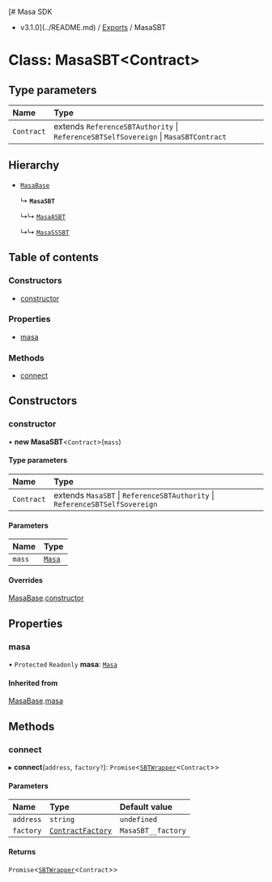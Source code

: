 [# Masa SDK
 - v3.1.0](../README.md) / [Exports](../modules.md) / MasaSBT

# Class: MasaSBT<Contract\>

## Type parameters

| Name | Type |
| :------ | :------ |
| `Contract` | extends `ReferenceSBTAuthority` \| `ReferenceSBTSelfSovereign` \| `MasaSBTContract` |

## Hierarchy

- [`MasaBase`](MasaBase.md)

  ↳ **`MasaSBT`**

  ↳↳ [`MasaASBT`](MasaASBT.md)

  ↳↳ [`MasaSSSBT`](MasaSSSBT.md)

## Table of contents

### Constructors

- [constructor](MasaSBT.md#constructor)

### Properties

- [masa](MasaSBT.md#masa)

### Methods

- [connect](MasaSBT.md#connect)

## Constructors

### constructor

• **new MasaSBT**<`Contract`\>(`mass`)

#### Type parameters

| Name | Type |
| :------ | :------ |
| `Contract` | extends `MasaSBT` \| `ReferenceSBTAuthority` \| `ReferenceSBTSelfSovereign` |

#### Parameters

| Name | Type |
| :------ | :------ |
| `mass` | [`Masa`](Masa.md) |

#### Overrides

[MasaBase](MasaBase.md).[constructor](MasaBase.md#constructor)

## Properties

### masa

• `Protected` `Readonly` **masa**: [`Masa`](Masa.md)

#### Inherited from

[MasaBase](MasaBase.md).[masa](MasaBase.md#masa)

## Methods

### connect

▸ **connect**(`address`, `factory?`): `Promise`<[`SBTWrapper`](SBTWrapper.md)<`Contract`\>\>

#### Parameters

| Name | Type | Default value |
| :------ | :------ | :------ |
| `address` | `string` | `undefined` |
| `factory` | [`ContractFactory`](ContractFactory.md) | `MasaSBT__factory` |

#### Returns

`Promise`<[`SBTWrapper`](SBTWrapper.md)<`Contract`\>\>
